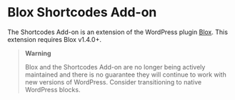 # Blox Shortcodes Add-on

The Shortcodes Add-on is an extension of the WordPress plugin [Blox](https://github.com/ndiego/blox). This extension requires Blox v1.4.0+.

> **Warning**
> 
> Blox and the Shortcodes Add-on are no longer being actively maintained and there is no guarantee they will continue to work with new versions of WordPress. Consider transitioning to native WordPress blocks.
